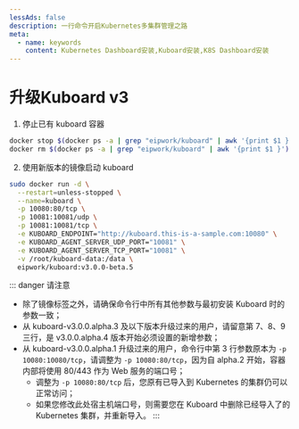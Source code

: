 ```yaml
---
lessAds: false
description: 一行命令开启Kubernetes多集群管理之路
meta:
  - name: keywords
    content: Kubernetes Dashboard安装,Kuboard安装,K8S Dashboard安装
---
```


# 升级Kuboard v3

<AdSenseTitle/>

1. 停止已有 kuboard 容器

  ``` sh
  docker stop $(docker ps -a | grep "eipwork/kuboard" | awk '{print $1 }')
  docker rm $(docker ps -a | grep "eipwork/kuboard" | awk '{print $1 }')
  ```

2. 使用新版本的镜像启动 kuboard

  ``` sh {11}
  sudo docker run -d \
    --restart=unless-stopped \
    --name=kuboard \
    -p 10080:80/tcp \
    -p 10081:10081/udp \
    -p 10081:10081/tcp \
    -e KUBOARD_ENDPOINT="http://kuboard.this-is-a-sample.com:10080" \
    -e KUBOARD_AGENT_SERVER_UDP_PORT="10081" \
    -e KUBOARD_AGENT_SERVER_TCP_PORT="10081" \
    -v /root/kuboard-data:/data \
    eipwork/kuboard:v3.0.0-beta.5
  ```

  ::: danger 请注意
  * 除了镜像标签之外，请确保命令行中所有其他参数与最初安装 Kuboard 时的参数一致；
  * 从 kuboard-v3.0.0.alpha.3 及以下版本升级过来的用户，请留意第 7、8、9 三行，是 v3.0.0.alpha.4 版本开始必须设置的新增参数；
  * 从 kuboard-v3.0.0.alpha.1 升级过来的用户，命令行中第 3 行参数原本为 `-p 10080:10080/tcp`，请调整为 `-p 10080:80/tcp`，因为自 alpha.2 开始，容器内部将使用 80/443 作为 Web 服务的端口号；
    * 调整为 `-p 10080:80/tcp` 后，您原有已导入到 Kubernetes 的集群仍可以正常访问；
    * 如果您修改此处宿主机端口号，则需要您在 Kuboard 中删除已经导入了的 Kubernetes 集群，并重新导入。
  :::
